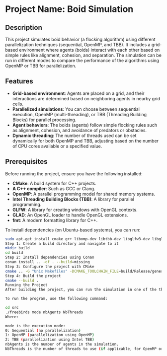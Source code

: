 # Project Name: Boid Simulation

## Description

This project simulates boid behavior (a flocking algorithm) using different parallelization techniques (sequential, OpenMP, and TBB). It includes a grid-based environment where agents (boids) interact with each other based on simple rules like alignment, cohesion, and separation. The simulation can be run in different modes to compare the performance of the algorithms using OpenMP or TBB for parallelization.

## Features

- **Grid-based environment**: Agents are placed on a grid, and their interactions are determined based on neighboring agents in nearby grid cells.
- **Parallelized simulations**: You can choose between sequential execution, OpenMP (multi-threading), or TBB (Threading Building Blocks) for parallel processing.
- **Agent behaviors**: The boids (agents) follow simple flocking rules such as alignment, cohesion, and avoidance of predators or obstacles.
- **Dynamic threading**: The number of threads used can be set dynamically for both OpenMP and TBB, adjusting based on the number of CPU cores available or a specified value.

## Prerequisites

Before running the project, ensure you have the following installed:

- **CMake**: A build system for C++ projects.
- **A C++ compiler**: Such as GCC or Clang.
- **OpenMP**: A parallel programming model for shared memory systems.
- **Intel Threading Building Blocks (TBB)**: A library for parallel programming.
- **GLFW**: A library for creating windows with OpenGL contexts.
- **GLAD**: An OpenGL loader to handle OpenGL extensions.
- **fmt**: A modern formatting library for C++.

To install dependencies (on Ubuntu-based systems), you can run:

```bash
sudo apt-get install cmake g++ libomp-dev libtbb-dev libglfw3-dev libglad-dev libfmt-dev
Step 1: Create a build directory and navigate to it
mkdir build
cd build
Step 2: Install dependencies using Conan
conan install .. -of . --build=missing
Step 3: Configure the project with CMake
cmake .. -G "Unix Makefiles" -DCMAKE_TOOLCHAIN_FILE=build/Release/generators/conan_toolchain.cmake -DCMAKE_POLICY_DEFAULT_CMP0091=NEW -DCMAKE_BUILD_TYPE=Release
Step 4: Build the project
cmake --build .
Running the Project
After building the project, you can run the simulation in one of the three modes: sequential, OpenMP, or TBB. The executable is located in the src directory.

To run the program, use the following command:

cd src
./freebirds mode nbAgents NbThreads
Where:

mode is the execution mode:
0: Sequential (no parallelization)
1: OpenMP (parallelization using OpenMP)
2: TBB (parallelization using Intel TBB)
nbAgents is the number of agents in the simulation.
NbThreads is the number of threads to use (if applicable, for OpenMP or TBB).
